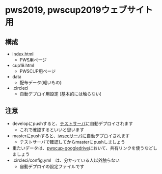 pws2019, pwscup2019ウェブサイト用
==

## 構成
- index.html
    - PWS用ページ
- cup19.html
    - PWSCUP用ページ
- data
    - 配布データ(軽いもの)
- .circleci
    - 自動デプロイ用設定 (基本的には触らない)
## 注意
- developにpushすると、[テストサーバ](http://35.230.41.225/pws2019site/)に自動デプロイされます
    - これで確認するといいと思います
- masterにpushすると、[iwsecサーバ](https://www.iwsec.org/pws/)に自動デプロイされます
    - テストサーバで確認してからmasterにpushしましょう
- 重たいデータは、[pwscup-googledrive](https://drive.google.com/drive/folders/1izfvky5Uq0hb16HiDYvratQveA_XD32x?usp=sharing)において、共有リンクを使うなどしましょう
- .circleci/config.yml　は、分かっている人以外触らない
    - 自動デプロイの設定ファイルです
 
